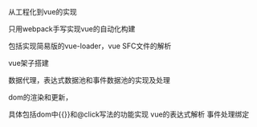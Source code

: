 从工程化到vue的实现



只用webpack手写实现vue的自动化构建

包括实现简易版的vue-loader，vue SFC文件的解析

vue架子搭建

数据代理，表达式数据池和事件数据池的实现及处理

dom的渲染和更新，

具体包括dom中{{}}和@click写法的功能实现
vue的表达式解析
事件处理绑定
